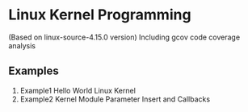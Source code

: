 # Linux Kernel Programming 
(Based on linux-source-4.15.0 version)
Including gcov code coverage analysis

## Examples 
1. Example1 Hello World Linux Kernel
2. Example2 Kernel Module Parameter Insert and Callbacks
